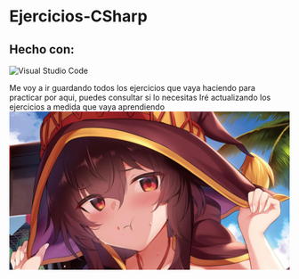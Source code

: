 # Ejercicios-CSharp



## Hecho con:
![Visual Studio Code](https://img.shields.io/badge/Visual%20Studio%20Code-0078d7.svg?style=for-the-badge&logo=visual-studio-code&logoColor=white)

Me voy a ir guardando todos los ejercicios que vaya haciendo para practicar por aqui, puedes consultar si lo necesitas
Iré actualizando los ejercicios a medida que vaya aprendiendo
![Ups, no carga!](https://github.com/WysperOtaku/Ejercicios-CSharp/blob/5638200d2e4726ce81257647216ff92014205cbc/img/banner.jpg)
